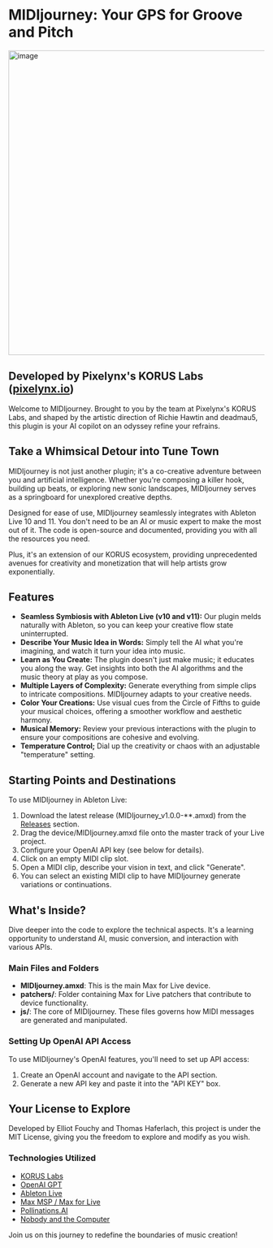 # MIDIjourney: Your GPS for Groove and Pitch

<img width="600" alt="image" src="https://github.com/korus-labs/MIDIjourney/assets/5099901/836ee586-ee14-4397-b60e-a0443c57c46f">

## Developed by Pixelynx's KORUS Labs ([pixelynx.io](https://pixelynx.io))

Welcome to MIDIjourney. Brought to you by the team at Pixelynx's KORUS Labs, and shaped by the artistic direction of Richie Hawtin and deadmau5, this plugin is your AI copilot on an odyssey refine your refrains.

## Take a Whimsical Detour into Tune Town

MIDIjourney is not just another plugin; it's a co-creative adventure between you and artificial intelligence. Whether you're composing a killer hook, building up beats, or exploring new sonic landscapes, MIDIjourney serves as a springboard for unexplored creative depths.

Designed for ease of use, MIDIjourney seamlessly integrates with Ableton Live 10 and 11. You don't need to be an AI or music expert to make the most out of it. The code is open-source and documented, providing you with all the resources you need.

Plus, it's an extension of our KORUS ecosystem, providing unprecedented avenues for creativity and monetization that will help artists grow exponentially.

## Features

- **Seamless Symbiosis with Ableton Live (v10 and v11):** Our plugin melds naturally with Ableton, so you can keep your creative flow state uninterrupted.
- **Describe Your Music Idea in Words:** Simply tell the AI what you're imagining, and watch it turn your idea into music.
- **Learn as You Create:** The plugin doesn't just make music; it educates you along the way. Get insights into both the AI algorithms and the music theory at play as you compose. 
- **Multiple Layers of Complexity:** Generate everything from simple clips to intricate compositions. MIDIjourney adapts to your creative needs.
- **Color Your Creations:** Use visual cues from the Circle of Fifths to guide your musical choices, offering a smoother workflow and aesthetic harmony.
- **Musical Memory:** Review your previous interactions with the plugin to ensure your compositions are cohesive and evolving.
- **Temperature Control;** Dial up the creativity or chaos with an adjustable "temperature" setting.

## Starting Points and Destinations

To use MIDIjourney in Ableton Live:

1. Download the latest release (MIDIjourney_v1.0.0-**.amxd) from the [Releases](https://github.com/korus-labs/MIDIjourney/releases) section.
2. Drag the device/MIDIjourney.amxd file onto the master track of your Live project.
3. Configure your OpenAI API key (see below for details).
4. Click on an empty MIDI clip slot. 
5. Open a MIDI clip, describe your vision in text, and click "Generate".
6. You can select an existing MIDI clip to have MIDIjourney generate variations or continuations.

## What's Inside?

Dive deeper into the code to explore the technical aspects. It's a learning opportunity to understand AI, music conversion, and interaction with various APIs.

### Main Files and Folders

- **MIDIjourney.amxd**: This is the main Max for Live device.
- **patchers/**: Folder containing Max for Live patchers that contribute to device functionality.
- **js/**: The core of MIDIjourney. These files governs how MIDI messages are generated and manipulated.

### Setting Up OpenAI API Access

To use MIDIjourney's OpenAI features, you'll need to set up API access:

1. Create an OpenAI account and navigate to the API section.
2. Generate a new API key and paste it into the "API KEY" box.

## Your License to Explore

Developed by Elliot Fouchy and Thomas Haferlach, this project is under the MIT License, giving you the freedom to explore and modify as you wish. 

### Technologies Utilized

- [KORUS Labs](https://korus.co/koruslabs)
- [OpenAI GPT](https://openai.com/research/gpt-3/)
- [Ableton Live](https://www.ableton.com/)
- [Max MSP / Max for Live](https://cycling74.com/products/max)
- [Pollinations.AI](https://pollinations.ai)
- [Nobody and the Computer](https://www.youtube.com/@nobodyandthecomputer/videos)
  
Join us on this journey to redefine the boundaries of music creation!
